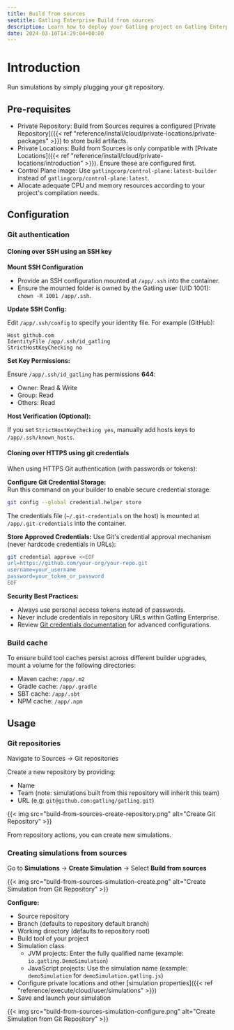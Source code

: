 ```yaml
---
title: Build from sources
seotitle: Gatling Enterprise Build from sources
description: Learn how to deploy your Gatling project on Gatling Enterprise by connecting a source repository.
date: 2024-03-10T14:29:04+00:00
---
```


# Introduction

Run simulations by simply plugging your git repository.

## Pre-requisites

- Private Repository: Build from Sources requires a configured [Private Repository]({{< ref "reference/install/cloud/private-locations/private-packages" >}}) to store build artifacts.
- Private Locations: Build from Sources is only compatible with [Private Locations]({{< ref "reference/install/cloud/private-locations/introduction" >}}). Ensure these are configured first.
- Control Plane image: Use `gatlingcorp/control-plane:latest-builder` instead of `gatlingcorp/control-plane:latest`.
- Allocate adequate CPU and memory resources according to your project's compilation needs.

## Configuration

### Git authentication

#### Cloning over SSH using an SSH key

**Mount SSH Configuration**

- Provide an SSH configuration mounted at `/app/.ssh` into the container.
- Ensure the mounted folder is owned by the Gatling user (UID 1001): `chown -R 1001 /app/.ssh`.

**Update SSH Config:**

Edit `/app/.ssh/config` to specify your identity file. For example (GitHub):

```
Host github.com
IdentityFile /app/.ssh/id_gatling
StrictHostKeyChecking no
```

**Set Key Permissions:**

Ensure `/app/.ssh/id_gatling` has permissions **644**:
- Owner: Read & Write
- Group: Read
- Others: Read

**Host Verification (Optional):**

If you set `StrictHostKeyChecking yes`, manually add hosts keys to `/app/.ssh/known_hosts`.

#### Cloning over HTTPS using git credentials

When using HTTPS Git authentication (with passwords or tokens):

**Configure Git Credential Storage:**  
Run this command on your builder to enable secure credential storage:

```bash
git config --global credential.helper store
```

The credentials file (`~/.git-credentials` on the host) is mounted at `/app/.git-credentials` into the container.

**Store Approved Credentials:**
Use Git's credential approval mechanism (never hardcode credentials in URLs):

```bash
git credential approve <<EOF
url=https://github.com/your-org/your-repo.git
username=your_username
password=your_token_or_password
EOF
```

**Security Best Practices:**
- Always use personal access tokens instead of passwords.
- Never include credentials in repository URLs within Gatling Enterprise.
- Review [Git credentials documentation](https://git-scm.com/docs/gitcredentials) for advanced configurations.

### Build cache

To ensure build tool caches persist across different builder upgrades, mount a volume for the following directories:
- Maven cache: `/app/.m2`
- Gradle cache: `/app/.gradle`
- SBT cache: `/app/.sbt`
- NPM cache: `/app/.npm`

## Usage

### Git repositories

Navigate to Sources → Git repositories

Create a new repository by providing:
- Name
- Team (note: simulations built from this repository will inherit this team)
- URL (e.g: `git@github.com:gatling/gatling.git`)

{{< img src="build-from-sources-create-repository.png" alt="Create Git Repository" >}}

From repository actions, you can create new simulations.

### Creating simulations from sources

Go to **Simulations** → **Create Simulation** → Select **Build from sources**

{{< img src="build-from-sources-simulation-create.png" alt="Create Simulation from Git Repository" >}}

**Configure:**
- Source repository
- Branch (defaults to repository default branch)
- Working directory (defaults to repository root)
- Build tool of your project
- Simulation class
  - JVM projects: Enter the fully qualified name (example: `io.gatling.DemoSimulation`)
  - JavaScript projects: Use the simulation name (example: `demoSimulation` for `demoSimulation.gatling.js`)
- Configure private locations and other [simulation properties]({{< ref "reference/execute/cloud/user/simulations" >}})
- Save and launch your simulation

{{< img src="build-from-sources-simulation-configure.png" alt="Create Simulation from Git Repository" >}}
